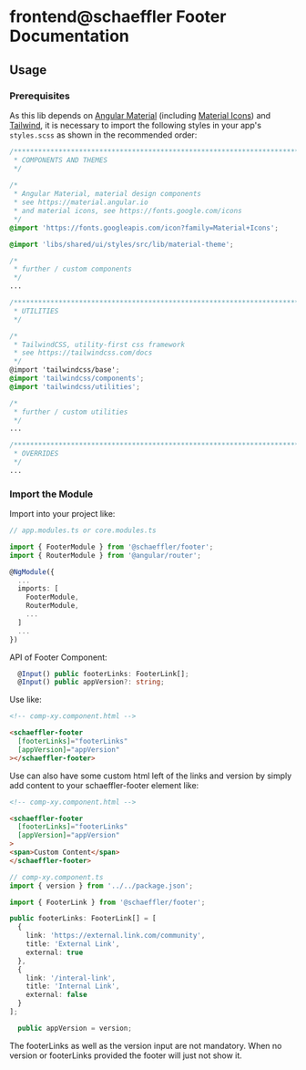 # frontend@schaeffler Footer Documentation

## Usage

### Prerequisites

As this lib depends on [Angular Material](https://material.angular.io) (including [Material Icons](https://fonts.google.com/icons)) and [Tailwind](https://tailwindcss.com/docs), it is necessary to import the following styles in your app's `styles.scss` as shown in the recommended order:

``` scss
/***************************************************************************************************
 * COMPONENTS AND THEMES
 */
 
/*
 * Angular Material, material design components
 * see https://material.angular.io
 * and material icons, see https://fonts.google.com/icons
 */
@import 'https://fonts.googleapis.com/icon?family=Material+Icons';

@import 'libs/shared/ui/styles/src/lib/material-theme';

/*
 * further / custom components
 */
...

/***************************************************************************************************
 * UTILITIES
 */

/*
 * TailwindCSS, utility-first css framework
 * see https://tailwindcss.com/docs
 */
@import 'tailwindcss/base';
@import 'tailwindcss/components';
@import 'tailwindcss/utilities';

/*
 * further / custom utilities
 */
...

/***************************************************************************************************
 * OVERRIDES
 */ 
...
```

### Import the Module

Import into your project like:

```typescript
// app.modules.ts or core.modules.ts

import { FooterModule } from '@schaeffler/footer';
import { RouterModule } from '@angular/router';

@NgModule({
  ...
  imports: [
    FooterModule,
    RouterModule,
    ...
  ]
  ...
})
```

API of Footer Component:

```typescript
  @Input() public footerLinks: FooterLink[];
  @Input() public appVersion?: string;
```

Use like:

```html
<!-- comp-xy.component.html -->

<schaeffler-footer
  [footerLinks]="footerLinks"
  [appVersion]="appVersion"
></schaeffler-footer>
```

Use can also have some custom html left of the links and version by simply add content to your schaeffler-footer element like:

```html
<!-- comp-xy.component.html -->

<schaeffler-footer
  [footerLinks]="footerLinks"
  [appVersion]="appVersion"
>
<span>Custom Content</span>
</schaeffler-footer>

```

```typescript
// comp-xy.component.ts
import { version } from '../../package.json';

import { FooterLink } from '@schaeffler/footer';

public footerLinks: FooterLink[] = [
  {
    link: 'https://external.link.com/community',
    title: 'External Link',
    external: true
  },
  {
    link: '/interal-link',
    title: 'Internal Link',
    external: false
  }
];

  public appVersion = version;
```

The footerLinks as well as the version input are not mandatory. When no version or footerLinks provided the footer will just not show it.
